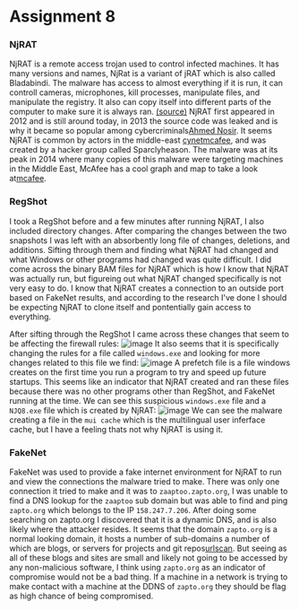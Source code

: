 # Assignment 8
### NjRAT
NjRAT is a remote access trojan used to control infected machines. It has many versions and names, NjRat is a variant of jRAT which is also called Bladabindi. The malware has access to almost everything if it is run, it can controll cameras, microphones, kill processes, manipulate files, and manipulate the registry. It also can copy itself into different parts of the computer to make sure it is always ran. [(source)](https://www.cynet.com/attack-techniques-hands-on/njrat-report-bladabindi/)
NjRAT first appeared in 2012 and is still around today, in 2013 the source code was leaked and is why it became so popular among cybercriminals[Ahmed Nosir](https://medium.com/@egycondor/njrat-technical-insights-and-strategic-hunting-approaches-b0ae4c8a4f74). It seems NjRAT is common by actors in the middle-east [cynet](https://www.cynet.com/attack-techniques-hands-on/njrat-report-bladabindi/)[mcafee](https://www.mcafee.com/blogs/other-blogs/mcafee-labs/trail-njrat/), and was created by a hacker group called Sparclyheason. The malware was at its peak in 2014 where many copies of this malware were targeting machines in the Middle East, McAfee has a cool graph and map to take a look at[mcafee](https://www.mcafee.com/blogs/other-blogs/mcafee-labs/trail-njrat/). 

### RegShot
I took a RegShot before and a few minutes after running NjRAT, I also included directory changes. After comparing the changes between the two snapshots I was left with an absorbently long file of changes, deletions, and additions. Sifting through them and finding what NjRAT had changed and what Windows or other programs had changed was quite difficult. I did come across the binary BAM files for NjRAT which is how I know that NjRAT was actually run, but figureing out what NjRAT changed specifically is not very easy to do. I know that NjRAT creates a connection to an outside port based on FakeNet results, and according to the research I've done I should be expecting NjRAT to clone itself and pontentially gain access to everything.

After sifting through the RegShot I came across these changes that seem to be affecting the firewall rules:
![image](https://github.com/Novaii-Yoder/CS579/assets/52936757/8ab7c017-4f3a-414d-8333-d7e8bb4b878b)
It also seems that it is specifically changing the rules for a file called `windows.exe` and looking for more changes related to this file we find:
![image](https://github.com/Novaii-Yoder/CS579/assets/52936757/61000c67-183a-4504-a0c4-bd197a3516b7)
A prefetch file is a file windows creates on the first time you run a program to try and speed up future startups. This seems like an indicator that NjRAT created and ran these files because there was no other programs other than RegShot, and FakeNet running at the time. We can see this suspicious `windows.exe` file and a `NJQ8.exe` file which is created by NjRAT:
![image](https://github.com/Novaii-Yoder/CS579/assets/52936757/85502917-6cec-4e25-8583-5290cefd2e03)
We can see the malware creating a file in the `mui cache` which is the multilingual user inferface cache, but I have a feeling thats not why NjRAT is using it.




### FakeNet
FakeNet was used to provide a fake internet environment for NjRAT to run and view the connections the malware tried to make. There was only one connection it tried to make and it was to `zaaptoo.zapto.org`, I was unable to find a DNS lookup for the `zaaptoo` sub domain but was able to find and ping `zapto.org` which belongs to the IP `158.247.7.206`. After doing some searching on zapto.org I discovered that it is a dynamic DNS, and is also likely where the attacker resides. It seems that the domain `zapto.org` is a normal looking domain, it hosts a number of sub-domains a number of which are blogs, or servers for projects and git repos[urlscan](https://urlscan.io/domain/zapto.org). But seeing as all of these blogs and sites are small and likely not going to be accessed by any non-malicious software, I think using `zapto.org` as an indicator of compromise would not be a bad thing. If a machine in a network is trying to make contact with a machine at the DDNS of `zapto.org` they should be flag as high chance of being compromised.
